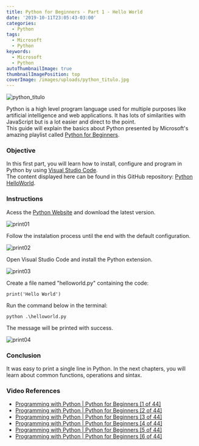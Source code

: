 ```yaml
---
title: Python for Beginners - Part 1 - Hello World
date: '2019-10-11T23:05:43-03:00'
categories:
  - Python
tags:
  - Microsoft
  - Python
keywords:
  - Microsoft
  - Python
autoThumbnailImage: true
thumbnailImagePosition: top
coverImage: /images/uploads/python_titulo.jpg
---
```

![python_titulo](/images/uploads/python_titulo.jpg)

Python is a high level program language used for multiple purposes like artificial intelligence and web applications. It has lots of similarities with JavaScript but is a lot easier and direct to the point.\
This guide will explain the basics about Python presented by Microsoft's amazing playlist called [Python for Beginners](https://www.youtube.com/watch?v=jFCNu1-Xdsw&list=PLlrxD0HtieHhS8VzuMCfQD4uJ9yne1mE6).

### Objective

In this first part, you will learn how to install, configure and program in Python by using [Visual Studio Code](https://code.visualstudio.com/).\
The content displayed here can be found in this GitHub repository: [Python HelloWorld](https://github.com/lucianopereira86/Python-HelloWorld).  

### Instructions

Acess the [Python Website](https://www.python.org/) and download the latest version.

![print01](/images/uploads/python-print01.jpg)

Follow the instalation process until the end with the default configuration.

![print02](/images/uploads/python-print02.jpg)

Open Visual Studio Code and install the Python extension.

![print03](/images/uploads/python-print03.jpg)

Create a file named "helloworld.py" containing the code:

```batch
print('Hello World')
```

Run the command below in the terminal:

```batch
python .\helloworld.py
```

The message will be printed with success.

![print04](/images/uploads/python-print04.jpg)

### Conclusion

It was easy to print a single line in Python. In the next chapters, you will learn about common functions, operations and sintax.

### Video References

* [Programming with Python | Python for Beginners [1 of 44]](https://www.youtube.com/watch?v=jFCNu1-Xdsw&list=PLlrxD0HtieHhS8VzuMCfQD4uJ9yne1mE6) 
* [Programming with Python | Python for Beginners [2 of 44]](https://www.youtube.com/watch?v=jFCNu1-Xdsw&list=PLlrxD0HtieHhS8VzuMCfQD4uJ9yne1mE6) 
* [Programming with Python | Python for Beginners [3 of 44]](https://www.youtube.com/watch?v=CXZYvNRIAKM&list=PLlrxD0HtieHhS8VzuMCfQD4uJ9yne1mE6&index=3) 
* [Programming with Python | Python for Beginners [4 of 44]](https://www.youtube.com/watch?v=EU8eayHWoZg&list=PLlrxD0HtieHhS8VzuMCfQD4uJ9yne1mE6&index=4) 
* [Programming with Python | Python for Beginners [5 of 44]](https://www.youtube.com/watch?v=FhoASwgvZHk&list=PLlrxD0HtieHhS8VzuMCfQD4uJ9yne1mE6&index=5) 
* [Programming with Python | Python for Beginners [6 of 44]](https://www.youtube.com/watch?v=wWwr0tDSqnE&list=PLlrxD0HtieHhS8VzuMCfQD4uJ9yne1mE6&index=6)
